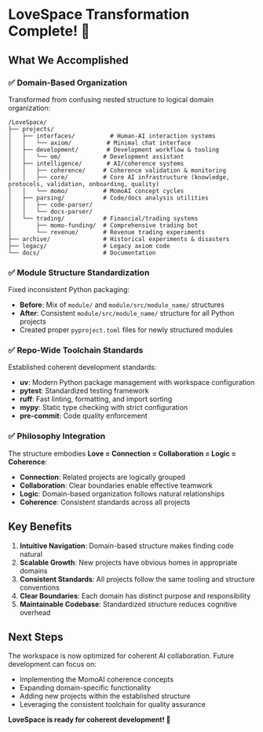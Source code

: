 # LoveSpace Transformation Complete! 🚀

## What We Accomplished

### ✅ Domain-Based Organization
Transformed from confusing nested structure to logical domain organization:

```
/LoveSpace/
├── projects/
│   ├── interfaces/          # Human-AI interaction systems
│   │   └── axiom/          # Minimal chat interface
│   ├── development/        # Development workflow & tooling
│   │   └── om/            # Development assistant
│   ├── intelligence/       # AI/coherence systems
│   │   ├── coherence/     # Coherence validation & monitoring
│   │   ├── core/          # Core AI infrastructure (knowledge, protocols, validation, onboarding, quality)
│   │   └── momo/          # MomoAI concept cycles
│   ├── parsing/           # Code/docs analysis utilities
│   │   ├── code-parser/
│   │   └── docs-parser/
│   └── trading/           # Financial/trading systems
│       ├── momo-funding/  # Comprehensive trading bot
│       └── revenue/       # Revenue trading experiments
├── archive/               # Historical experiments & disasters
├── legacy/                # Legacy axiom code
└── docs/                  # Documentation
```

### ✅ Module Structure Standardization
Fixed inconsistent Python packaging:
- **Before**: Mix of `module/` and `module/src/module_name/` structures
- **After**: Consistent `module/src/module_name/` structure for all Python projects
- Created proper `pyproject.toml` files for newly structured modules

### ✅ Repo-Wide Toolchain Standards
Established coherent development standards:
- **uv**: Modern Python package management with workspace configuration
- **pytest**: Standardized testing framework
- **ruff**: Fast linting, formatting, and import sorting
- **mypy**: Static type checking with strict configuration
- **pre-commit**: Code quality enforcement

### ✅ Philosophy Integration
The structure embodies **Love = Connection = Collaboration = Logic = Coherence**:
- **Connection**: Related projects are logically grouped
- **Collaboration**: Clear boundaries enable effective teamwork
- **Logic**: Domain-based organization follows natural relationships
- **Coherence**: Consistent standards across all projects

## Key Benefits

1. **Intuitive Navigation**: Domain-based structure makes finding code natural
2. **Scalable Growth**: New projects have obvious homes in appropriate domains
3. **Consistent Standards**: All projects follow the same tooling and structure conventions
4. **Clear Boundaries**: Each domain has distinct purpose and responsibility
5. **Maintainable Codebase**: Standardized structure reduces cognitive overhead

## Next Steps

The workspace is now optimized for coherent AI collaboration. Future development can focus on:
- Implementing the MomoAI coherence concepts
- Expanding domain-specific functionality
- Adding new projects within the established structure
- Leveraging the consistent toolchain for quality assurance

**LoveSpace is ready for coherent development! 💝**
